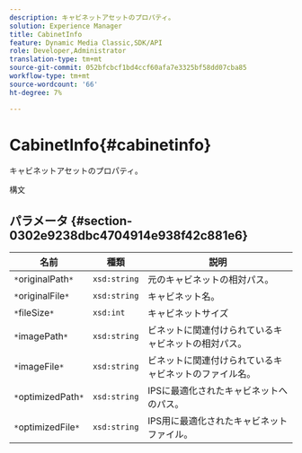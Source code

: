 ```yaml
---
description: キャビネットアセットのプロパティ。
solution: Experience Manager
title: CabinetInfo
feature: Dynamic Media Classic,SDK/API
role: Developer,Administrator
translation-type: tm+mt
source-git-commit: 052bfcbcf1bd4ccf60afa7e3325bf58dd07cba85
workflow-type: tm+mt
source-wordcount: '66'
ht-degree: 7%

---
```



# CabinetInfo{#cabinetinfo}

キャビネットアセットのプロパティ。

構文

## パラメータ {#section-0302e9238dbc4704914e938f42c881e6}

| 名前 | 種類 | 説明 |
|---|---|---|
| `*`originalPath`*` | `xsd:string` | 元のキャビネットの相対パス。 |
| `*`originalFile`*` | `xsd:string` | キャビネット名。 |
| `*`fileSize`*` | `xsd:int` | キャビネットサイズ |
| `*`imagePath`*` | `xsd:string` | ビネットに関連付けられているキャビネットの相対パス。 |
| `*`imageFile`*` | `xsd:string` | ビネットに関連付けられているキャビネットのファイル名。 |
| `*`optimizedPath`*` | `xsd:string` | IPSに最適化されたキャビネットへのパス。 |
| `*`optimizedFile`*` | `xsd:string` | IPS用に最適化されたキャビネットファイル。 |

